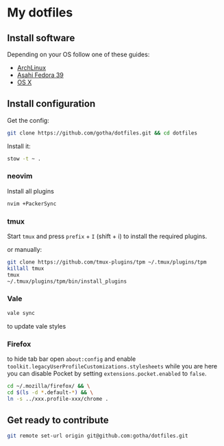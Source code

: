 # My dotfiles

## Install software

Depending on your OS follow one of these guides:
- [ArchLinux](./README-arch.md)
- [Asahi Fedora 39](./README-asahi.md)
- [OS X](./README-osx.md)


## Install configuration

Get the config:

```sh
git clone https://github.com/gotha/dotfiles.git && cd dotfiles
```

Install it:

```sh
stow -t ~ .
```

### neovim

Install all plugins

```sh
nvim +PackerSync
```

### tmux

Start `tmux` and press `prefix` + `I` (shift + i) to install the required plugins.

or manually:

```sh
git clone https://github.com/tmux-plugins/tpm ~/.tmux/plugins/tpm
killall tmux
tmux
~/.tmux/plugins/tpm/bin/install_plugins
```


### Vale

```sh
vale sync
```

to update vale styles

### Firefox

to hide tab bar open `about:config` and enable `toolkit.legacyUserProfileCustomizations.stylesheets`
while you are here you can disable Pocket by setting `extensions.pocket.enabled` to `false`.

```sh
cd ~/.mozilla/firefox/ && \
cd $(ls -d *.default-*) && \
ln -s ../xxx.profile-xxx/chrome .
```


## Get ready to contribute

```sh
git remote set-url origin git@github.com:gotha/dotfiles.git
```
